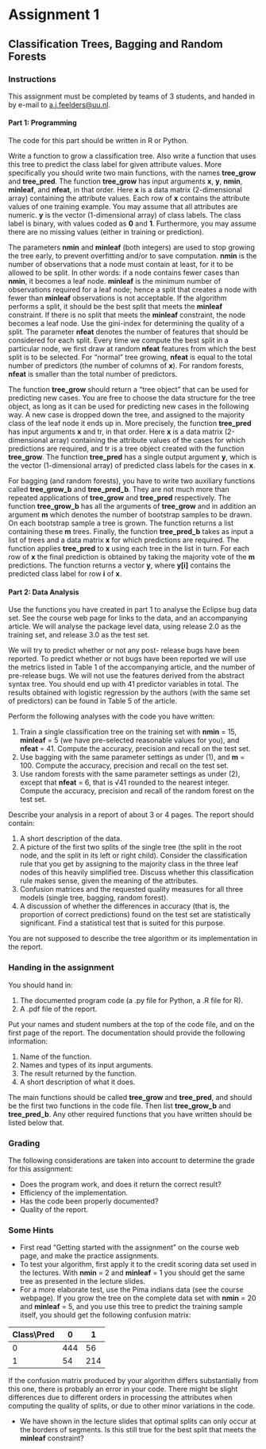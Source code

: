 # Assignment 1

## Classification Trees, Bagging and Random Forests

### Instructions
This assignment must be completed by teams of 3 students, and handed in by e-mail to a.j.feelders@uu.nl.

#### Part 1: Programming
The code for this part should be written in R or Python.

Write a function to grow a classification tree. Also write a function that uses this tree to predict the class label for given attribute values. More specifically you should write two main functions, with the names **tree_grow** and **tree_pred**. The function **tree_grow** has input arguments **x**, **y**, **nmin**, **minleaf**, and **nfeat**, in that order. Here **x** is a data matrix (2-dimensional array) containing the attribute values. Each row of **x** contains the attribute values of one training example. You may assume that all attributes are numeric. **y** is the vector (1-dimensional array) of class labels. The class label is binary, with values coded as **0** and **1**. Furthermore, you may assume there are no missing values (either in training or prediction).

The parameters **nmin** and **minleaf** (both integers) are used to stop growing the tree early, to prevent overfitting and/or to save computation. **nmin** is the number of observations that a node must contain at least, for it to be allowed to be split. In other words: if a node contains fewer cases than **nmin**, it becomes a leaf node. **minleaf** is the minimum number of observations required for a leaf node; hence a split that creates a node with fewer than **minleaf** observations is not acceptable. If the algorithm performs a split, it should be the best split that meets the **minleaf** constraint. If there is no split that meets the **minleaf** constraint, the node becomes a leaf node. Use the gini-index for determining the quality of a split. The parameter **nfeat** denotes the number of features that should be considered for each split. Every time we compute the best split in a particular node, we first draw at random **nfeat** features from which the best split is to be selected. For “normal” tree growing, **nfeat** is equal to the total number of predictors (the number of columns of **x**). For random forests, **nfeat** is smaller than the total number of predictors.

The function **tree_grow** should return a “tree object” that can be used for predicting new cases. You are free to choose the data structure for the tree object, as long as it can be used for predicting new cases in the following way. A new case is dropped down the tree, and assigned to the majority class of the leaf node it ends up in. More precisely, the function **tree_pred** has input arguments **x** and tr, in that order. Here **x** is a data matrix (2-dimensional array) containing the attribute values of the cases for which predictions are required, and tr is a tree object created with the function **tree_grow**. The function **tree_pred** has a single output argument **y**, which is the vector (1-dimensional array) of predicted class labels for the cases in **x**.

For bagging (and random forests), you have to write two auxiliary functions called **tree_grow_b** and **tree_pred_b**. They are not much more than repeated applications of **tree_grow** and **tree_pred** respectively. The function **tree_grow_b** has all the arguments of **tree_grow** and in addition an argument **m** which denotes the number of bootstrap samples to be drawn. On each bootstrap sample a tree is grown. The function returns a list containing these **m** trees. Finally, the function **tree_pred_b** takes as input a list of trees and a data matrix **x** for which predictions are required. The function applies **tree_pred** to **x** using each tree in the list in turn. For each row of **x** the final prediction is obtained by taking the majority vote of the **m** predictions. The function returns a vector **y**, where **y[i]** contains the predicted class label for row **i** of **x**.

#### Part 2: Data Analysis
Use the functions you have created in part 1 to analyse the Eclipse bug data set. See the course web page for links to the data, and an accompanying article. We will analyse the package level data, using release 2.0 as the training set, and release 3.0 as the test set.

We will try to predict whether or not any post- release bugs have been reported. To predict whether or not bugs have been reported we will use the metrics listed in Table 1 of the accompanying article, and the number of pre-release bugs. We will not use the features derived from the abstract syntax tree. You should end up with 41 predictor variables in total. The results obtained with logistic regression by the authors (with the same set of predictors) can be found in Table 5 of the article.

Perform the following analyses with the code you have written:
1. Train a single classification tree on the training set with **nmin** = 15, **minleaf** = 5 (we have pre-selected reasonable values for you), and **nfeat** = 41. Compute the accuracy, precision and recall on the test set.
2. Use bagging with the same parameter settings as under (1), and **m** = 100. Compute the accuracy, precision and recall on the test set.
3. Use random forests with the same parameter settings as under (2), except that **nfeat** = 6, that is √41 rounded to the nearest integer. Compute the accuracy, precision and recall of the random forest on the test set.

Describe your analysis in a report of about 3 or 4 pages. The report should contain:
1. A short description of the data.
2. A picture of the first two splits of the single tree (the split in the root node, and the split in its left or right child). Consider the classification rule that you get by assigning to the majority class in the three leaf nodes of this heavily simplified tree. Discuss whether this classification rule makes sense, given the meaning of the attributes.
3. Confusion matrices and the requested quality measures for all three models (single tree, bagging, random forest).
4. A discussion of whether the differences in accuracy (that is, the proportion of correct predictions) found on the test set are statistically significant. Find a statistical test that is suited for this purpose.

You are not supposed to describe the tree algorithm or its implementation in the report.

### Handing in the assignment
You should hand in:
1. The documented program code (a .py file for Python, a .R file for R).
2. A .pdf file of the report.

Put your names and student numbers at the top of the code file, and on the first page of the report. The documentation should provide the following information:
1. Name of the function.
2. Names and types of its input arguments.
3. The result returned by the function.
4. A short description of what it does.

The main functions should be called **tree_grow** and **tree_pred**, and should be the first two functions in the code file. Then list **tree_grow_b** and **tree_pred_b**. Any other required functions that you have written should be listed below that.

### Grading
The following considerations are taken into account to determine the grade for this assignment:
- Does the program work, and does it return the correct result?
- Efficiency of the implementation.
- Has the code been properly documented?
- Quality of the report.

### Some Hints
- First read “Getting started with the assignment” on the course web page, and make the practice assignments.
- To test your algorithm, first apply it to the credit scoring data set used in the lectures. With **nmin** = 2 and **minleaf** = 1 you should get the same tree as presented in the lecture slides.
- For a more elaborate test, use the Pima indians data (see the course webpage). If you grow the tree on the complete data set with **nmin** = 20 and **minleaf** = 5, and you use this tree to predict the training sample itself, you should get the following confusion matrix:

| Class\Pred    | 0             | 1             |
| ------------- | ------------- | ------------- |
| 0             | 444           | 56            |
| 1             | 54            | 214           |

If the confusion matrix produced by your algorithm differs substantially from this one, there is probably an error in your code. There might be slight differences due to different orders in processing the attributes when computing the quality of splits, or due to other minor variations in the code.

- We have shown in the lecture slides that optimal splits can only occur at the borders of segments. Is this still true for the best split that meets the **minleaf** constraint?
